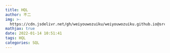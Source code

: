 ```yaml
---
title: HQL
author: 不二
img: >-
  https://cdn.jsdelivr.net/gh/weiyouwozuiku/weiyouwozuiku.github.io@src/source/_posts/PageImg/程序设计/HQL学习.jpg
mathjax: true
date: 2022-01-14 10:51:41
tags: HQL
categories: SQL
---
```

